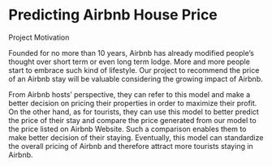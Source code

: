 # Predicting Airbnb House Price

Project Motivation

Founded for no more than 10 years, Airbnb has already modified people’s thought over short term or even long term lodge. More and more people start to embrace such kind of lifestyle. Our project to recommend the price of an Airbnb stay will be valuable considering the growing impact of Airbnb.

From Airbnb hosts’ perspective, they can refer to this model and make a better decision on pricing their properties in order to maximize their profit. On the other hand, as for tourists, they can use this model to better predict the price of their stay and compare the price generated from our model to the price listed on Airbnb Website. Such a comparison enables them to make better decision of their staying. Eventually, this model can standardize the overall pricing of Airbnb and therefore attract more tourists staying in Airbnb. 
